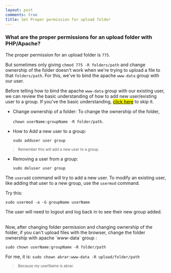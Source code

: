 ```yaml
---
layout: post
comments: true
title: Set Proper permission for upload folder
---
```


### What are the proper permissions for an upload folder with PHP/Apache?

  The proper permission for an upload folder is `775`.

  But sometimes only giving `chmod 775 -R folders/path` and change ownership of the folder doesn't work when we're trying to upload a file to that `folders/path`. For this, we've to bind the apache `www-data` group with our user.

Before telling how to bind the apache `www-data` group with our existing user, we can review the basic understanding of how to add new user/existing user to a group. If you've the basic understanding, <a href="#www-data"><mark>click here</mark></a> to skip it.

  * Change ownership of a folder: To change the ownership of the folder,

    `chown userName:groupName -R folder/path`.

  * How to Add a new user to a group:

    `sudo adduser user group`

  > <small>Remember this will add a new user to a group.</small>

  * Removing a user from a group:

    `sudo deluser user group`



  The `useradd` command will try to add a new user. To modify an existing user, like adding that user to a new group, use the `usermod` command.

  Try this:

  `sudo usermod -a -G groupName userName`

  The user will need to logout and log back in to see their new group added.

<div id="www-data"></div>
<br/>
  Now, after changing folder permission and changing ownership of the folder, if you can't upload files with the browser, change the folder ownership with apache `www-data` group :

  `sudo chown userName:groupName -R folder/path`

  For me, it is: `sudo chown abrar:www-data -R upload/folder/path`

  > <small>Because my userName is abrar.</small>